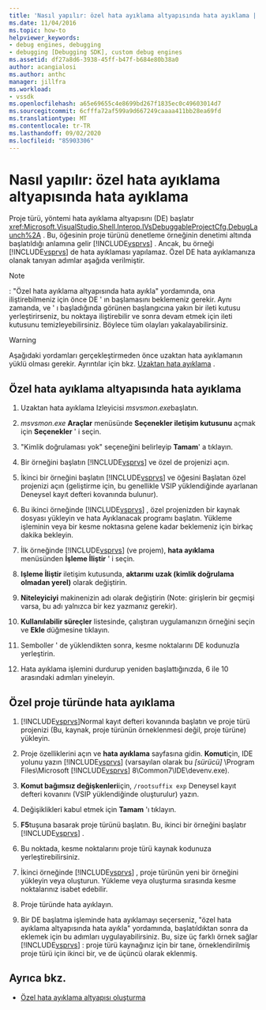 ```yaml
---
title: 'Nasıl yapılır: özel hata ayıklama altyapısında hata ayıklama | Microsoft Docs'
ms.date: 11/04/2016
ms.topic: how-to
helpviewer_keywords:
- debug engines, debugging
- debugging [Debugging SDK], custom debug engines
ms.assetid: df27a8d6-3938-45ff-b47f-b684e80b38a0
author: acangialosi
ms.author: anthc
manager: jillfra
ms.workload:
- vssdk
ms.openlocfilehash: a65e69655c4e8699bd267f1835ec0c49603014d7
ms.sourcegitcommit: 6cfffa72af599a9d667249caaaa411bb28ea69fd
ms.translationtype: MT
ms.contentlocale: tr-TR
ms.lasthandoff: 09/02/2020
ms.locfileid: "85903306"
---
```

# <a name="how-to-debug-a-custom-debug-engine"></a>Nasıl yapılır: özel hata ayıklama altyapısında hata ayıklama
Proje türü, yöntemi hata ayıklama altyapısını (DE) başlatır <xref:Microsoft.VisualStudio.Shell.Interop.IVsDebuggableProjectCfg.DebugLaunch%2A> . Bu, öğesinin proje türünü denetleme örneğinin denetimi altında başlatıldığı anlamına gelir [!INCLUDE[vsprvs](../../code-quality/includes/vsprvs_md.md)] . Ancak, bu örneği [!INCLUDE[vsprvs](../../code-quality/includes/vsprvs_md.md)] de hata ayıklaması yapılamaz. Özel DE hata ayıklamanıza olanak tanıyan adımlar aşağıda verilmiştir.

> [!NOTE]
> : "Özel hata ayıklama altyapısında hata ayıkla" yordamında, ona iliştirebilmeniz için önce DE ' ın başlamasını beklemeniz gerekir. Aynı zamanda, ve ' ı başladığında görünen başlangıcına yakın bir ileti kutusu yerleştirirseniz, bu noktaya iliştirebilir ve sonra devam etmek için ileti kutusunu temizleyebilirsiniz. Böylece tüm olayları yakalayabilirsiniz.

> [!WARNING]
> Aşağıdaki yordamları gerçekleştirmeden önce uzaktan hata ayıklamanın yüklü olması gerekir. Ayrıntılar için bkz. [Uzaktan hata ayıklama](../../debugger/remote-debugging.md) .

## <a name="debug-a-custom-debug-engine"></a>Özel hata ayıklama altyapısında hata ayıklama

1. Uzaktan hata ayıklama Izleyicisi *msvsmon.exe*başlatın.

2. *msvsmon.exe* **Araçlar** menüsünde **Seçenekler iletişim kutusunu** açmak için **Seçenekler** ' i seçin.

3. "Kimlik doğrulaması yok" seçeneğini belirleyip **Tamam**' a tıklayın.

4. Bir örneğini başlatın [!INCLUDE[vsprvs](../../code-quality/includes/vsprvs_md.md)] ve özel de projenizi açın.

5. İkinci bir örneğini başlatın [!INCLUDE[vsprvs](../../code-quality/includes/vsprvs_md.md)] ve öğesini Başlatan özel projenizi açın (geliştirme için, bu genellikle VSIP yüklendiğinde ayarlanan Deneysel kayıt defteri kovanında bulunur).

6. Bu ikinci örneğinde [!INCLUDE[vsprvs](../../code-quality/includes/vsprvs_md.md)] , özel projenizden bir kaynak dosyası yükleyin ve hata Ayıklanacak programı başlatın. Yükleme işleminin veya bir kesme noktasına gelene kadar beklemeniz için birkaç dakika bekleyin.

7. İlk örneğinde [!INCLUDE[vsprvs](../../code-quality/includes/vsprvs_md.md)] (ve projem), **hata ayıklama** menüsünden **İşleme İliştir** ' i seçin.

8. **Işleme İliştir** iletişim kutusunda, **aktarımı** **uzak (kimlik doğrulama olmadan yerel)** olarak değiştirin.

9. **Niteleyiciyi** makinenizin adı olarak değiştirin (Note: girişlerin bir geçmişi varsa, bu adı yalnızca bir kez yazmanız gerekir).

10. **Kullanılabilir süreçler** listesinde, çalıştıran uygulamanızın örneğini seçin ve **Ekle** düğmesine tıklayın.

11. Semboller ' de yüklendikten sonra, kesme noktalarını DE kodunuzla yerleştirin.

12. Hata ayıklama işlemini durdurup yeniden başlattığınızda, 6 ile 10 arasındaki adımları yineleyin.

## <a name="debug-a-custom-project-type"></a>Özel proje türünde hata ayıklama

1. [!INCLUDE[vsprvs](../../code-quality/includes/vsprvs_md.md)]Normal kayıt defteri kovanında başlatın ve proje türü projenizi (Bu, kaynak, proje türünün örneklenmesi değil, proje türüne) yükleyin.

2. Proje özelliklerini açın ve **hata ayıklama** sayfasına gidin. **Komut**için, IDE yolunu yazın [!INCLUDE[vsprvs](../../code-quality/includes/vsprvs_md.md)] (varsayılan olarak bu *[sürücü]* \Program Files\Microsoft [!INCLUDE[vsprvs](../../code-quality/includes/vsprvs_md.md)] 8\Common7\IDE\devenv.exe).

3. **Komut bağımsız değişkenleri**için, `/rootsuffix exp` Deneysel kayıt defteri kovanını (VSIP yüklendiğinde oluşturulur) yazın.

4. Değişiklikleri kabul etmek için **Tamam** 'ı tıklayın.

5. **F5**tuşuna basarak proje türünü başlatın. Bu, ikinci bir örneğini başlatır [!INCLUDE[vsprvs](../../code-quality/includes/vsprvs_md.md)] .

6. Bu noktada, kesme noktalarını proje türü kaynak kodunuza yerleştirebilirsiniz.

7. İkinci örneğinde [!INCLUDE[vsprvs](../../code-quality/includes/vsprvs_md.md)] , proje türünün yeni bir örneğini yükleyin veya oluşturun. Yükleme veya oluşturma sırasında kesme noktalarınız isabet edebilir.

8. Proje türünde hata ayıklayın.

9. Bir DE başlatma işleminde hata ayıklamayı seçerseniz, "özel hata ayıklama altyapısında hata ayıkla" yordamında, başlatıldıktan sonra da eklemek için bu adımları uygulayabilirsiniz. Bu, size üç farklı örnek sağlar [!INCLUDE[vsprvs](../../code-quality/includes/vsprvs_md.md)] : proje türü kaynağınız için bir tane, örneklendirilmiş proje türü için ikinci bir, ve de üçüncü olarak eklenmiş.

## <a name="see-also"></a>Ayrıca bkz.
- [Özel hata ayıklama altyapısı oluşturma](../../extensibility/debugger/creating-a-custom-debug-engine.md)
